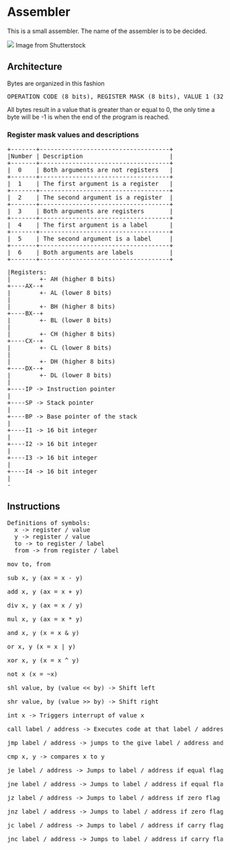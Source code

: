 # Assembler

This is a small assembler. The name of the assembler is to be decided.

<img src="https://image.shutterstock.com/image-photo/businessman-relaxing-office-chair-standing-260nw-7869196.jpg">
Image from Shutterstock

## Architecture
Bytes are organized in this fashion
<pre>OPERATION CODE (8 bits), REGISTER MASK (8 bits), VALUE 1 (32 bits), VALUE 2 (32 bits)</pre>
All bytes result in a value that is greater than or equal to 0, the only time a byte will be -1 is when the end of the program is reached.

### Register mask values and descriptions
<pre>
+-------+------------------------------------+
|Number | Description                        |
+-------+------------------------------------+
|  0    | Both arguments are not registers   |
+-------+------------------------------------+
|  1    | The first argument is a register   |
+-------+------------------------------------+
|  2    | The second argument is a register  |
+-------+------------------------------------+
|  3    | Both arguments are registers       |
+-------+------------------------------------+
|  4    | The first argument is a label      |
+-------+------------------------------------+
|  5    | The second argument is a label     |
+-------+------------------------------------+
|  6    | Both arguments are labels          |
+-------+------------------------------------+
</pre>

<pre>
|Registers:
|        +- AH (higher 8 bits)
+----AX--+
|        +- AL (lower 8 bits)
|
|        +- BH (higher 8 bits)
+----BX--+
|        +- BL (lower 8 bits)
|
|        +- CH (higher 8 bits)
+----CX--+
|        +- CL (lower 8 bits)
|
|        +- DH (higher 8 bits)
+----DX--+
|        +- DL (lower 8 bits)
|
+----IP -> Instruction pointer
|
+----SP -> Stack pointer
|
+----BP -> Base pointer of the stack
|
+----I1 -> 16 bit integer
|
+----I2 -> 16 bit integer
|
+----I3 -> 16 bit integer
|
+----I4 -> 16 bit integer
|
-
</pre>

## Instructions
<pre>
Definitions of symbols:
  x -> register / value
  y -> register / value
  to -> to register / label
  from -> from register / label
  
mov to, from

sub x, y (ax = x - y)

add x, y (ax = x + y)

div x, y (ax = x / y)

mul x, y (ax = x * y)

and x, y (x = x & y)

or x, y (x = x | y)

xor x, y (x = x ^ y)

not x (x = ~x)

shl value, by (value << by) -> Shift left

shr value, by (value >> by) -> Shift right

int x -> Triggers interrupt of value x

call label / address -> Executes code at that label / address

jmp label / address -> jumps to the give label / address and proceeds execution from there

cmp x, y -> compares x to y

je label / address -> Jumps to label / address if equal flag is set

jne label / address -> Jumps to label / address if equal flag is not set

jz label / address -> Jumps to label / address if zero flag is set

jnz label / address -> Jumps to label / address if zero flag is not set

jc label / address -> Jumps to label / address if carry flag is set

jnc label / address -> Jumps to label / address if carry flag is not set

</pre>
